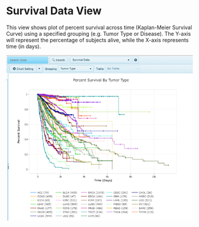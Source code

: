 # Survival Data View

This view shows plot of percent survival across time (Kaplan-Meier Survival Curve) using a specified grouping (e.g. Tumor Type or Disease). The Y-axis will represent the percentage of subjects alive, while the X-axis represents time (in days).

![LandPortal_login_png](../../images/SurvivalData_view.png)
